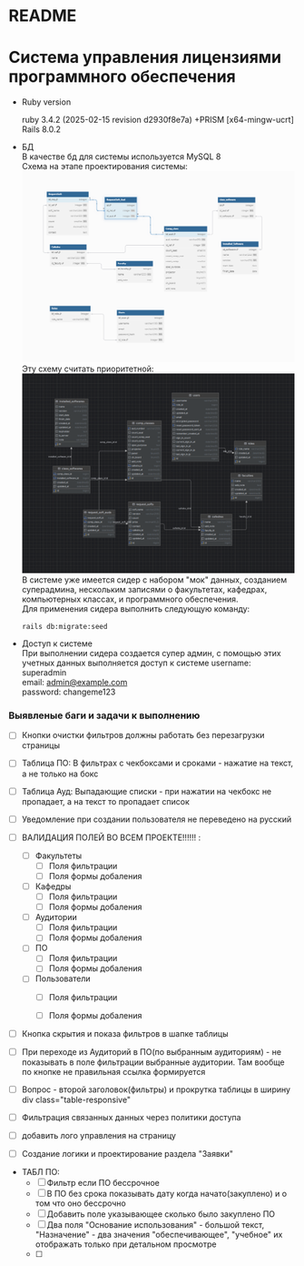 # README
# Система управления лицензиями программного обеспечения

* Ruby version

  ruby 3.4.2 (2025-02-15 revision d2930f8e7a) +PRISM [x64-mingw-ucrt]
  Rails 8.0.2



* БД  
В качестве бд для системы используется MySQL 8  
Схема на этапе проектирования системы:
![схема данных учет ПО.png](%D1%81%D1%85%D0%B5%D0%BC%D0%B0%20%D0%B4%D0%B0%D0%BD%D0%BD%D1%8B%D1%85%20%D1%83%D1%87%D0%B5%D1%82%20%D0%9F%D0%9E.png)
Эту схему считать приоритетной:
![схема бд.png](%D1%81%D1%85%D0%B5%D0%BC%D0%B0%20%D0%B1%D0%B4.png)
В системе уже имеется сидер с набором "мок" данных, 
созданием суперадмина, нескольким записями о факультетах, кафедрах, компьютерных классах, и программного обеспечения.  
Для применения сидера выполнить следующую команду:

      rails db:migrate:seed

* Доступ к системе  
  При выполнении сидера создается супер админ, с помощью этих учетных данных выполняется доступ к системе
        username: superadmin  
        email: admin@example.com  
        password: changeme123  



### Выявленые баги и задачи к выполнению

- [ ] Кнопки очистки фильтров должны работать без перезагрузки страницы 
- [ ] Таблица ПО: В фильтрах с чекбоксами и сроками - нажатие на текст, а не только на бокс
- [ ] Таблица Ауд: Выпадающие списки - при нажатии на чекбокс не пропадает, а на текст то пропадает список
- [ ] Уведомление при создании пользователя не переведено на русский
- [ ] ВАЛИДАЦИЯ ПОЛЕЙ ВО ВСЕМ ПРОЕКТЕ!!!!!! :  
    - [ ] Факультеты
      - [ ] Поля фильтрации
      - [ ] Поля формы добаления  
      
    - [ ] Кафедры
        - [ ] Поля фильтрации
        - [ ] Поля формы добаления  
      
    - [ ] Аудитории
      - [ ] Поля фильтрации
      - [ ] Поля формы добаления
      
    - [ ] ПО
      - [ ] Поля фильтрации
      - [ ] Поля формы добаления  
      
    - [ ] Пользователи
        - [ ] Поля фильтрации
        - [ ] Поля формы добаления


- [ ] Кнопка скрытия и показа фильтров в шапке таблицы
- [ ] При переходе из Аудиторий в ПО(по выбранным аудиториям) - не показывать в поле фильтрации выбранные аудитории. Там вообще по кнопке не правильная ссылка формируется
- [ ] Вопрос - второй заголовок(фильтры) и прокрутка таблицы в ширину div class="table-responsive"
- [ ] Фильтрация связанных данных через политики доступа

- [ ] добавить лого управления на страницу
- [ ] Создание логики и проектирование раздела "Заявки"
  

* ТАБЛ ПО:  
  - [ ] Фильтр если ПО бессрочное
  - [ ]  В ПО без срока показывать дату когда начато(закуплено) и о том что оно бессрочно
  - [ ] Добавить поле указывающее сколько было закуплено ПО
  - [ ] Два поля "Основание использования" - большой текст, "Назначение" - два значения "обеспечивающее", "учебное" их отображать только при детальном просмотре
  - [ ] 